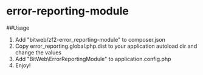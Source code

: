 error-reporting-module
======================
##Usage

1. Add "bitweb/zf2-error_reporting-module" to composer.json
2. Copy error_reporting.global.php.dist to your application autoload dir and change the values
3. Add "BitWeb\ErrorReportingModule" to application.config.php
4. Enjoy!